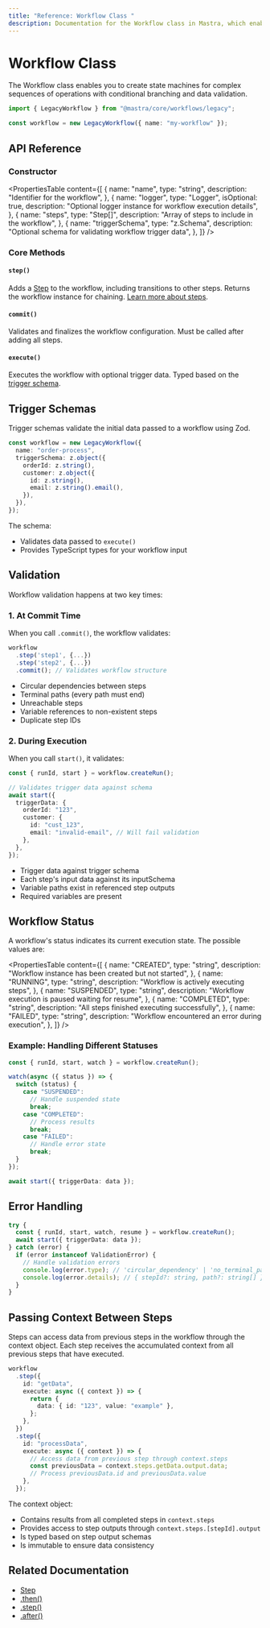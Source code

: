 ```yaml
---
title: "Reference: Workflow Class "
description: Documentation for the Workflow class in Mastra, which enables you to create state machines for complex sequences of operations with conditional branching and data validation.
---
```


# Workflow Class

The Workflow class enables you to create state machines for complex sequences of operations with conditional branching and data validation.

```ts copy
import { LegacyWorkflow } from "@mastra/core/workflows/legacy";

const workflow = new LegacyWorkflow({ name: "my-workflow" });
```

## API Reference

### Constructor

<PropertiesTable
  content={[
    {
      name: "name",
      type: "string",
      description: "Identifier for the workflow",
    },
    {
      name: "logger",
      type: "Logger<WorkflowLogMessage>",
      isOptional: true,
      description: "Optional logger instance for workflow execution details",
    },
    {
      name: "steps",
      type: "Step[]",
      description: "Array of steps to include in the workflow",
    },
    {
      name: "triggerSchema",
      type: "z.Schema",
      description: "Optional schema for validating workflow trigger data",
    },
  ]}
/>

### Core Methods

#### `step()`

Adds a [Step](./step-class.md) to the workflow, including transitions to other steps. Returns the workflow instance for chaining. [Learn more about steps](./step-class.md).

#### `commit()`

Validates and finalizes the workflow configuration. Must be called after adding all steps.

#### `execute()`

Executes the workflow with optional trigger data. Typed based on the [trigger schema](./workflow.mdx#trigger-schemas).

## Trigger Schemas

Trigger schemas validate the initial data passed to a workflow using Zod.

```ts showLineNumbers copy
const workflow = new LegacyWorkflow({
  name: "order-process",
  triggerSchema: z.object({
    orderId: z.string(),
    customer: z.object({
      id: z.string(),
      email: z.string().email(),
    }),
  }),
});
```

The schema:

- Validates data passed to `execute()`
- Provides TypeScript types for your workflow input

## Validation

Workflow validation happens at two key times:

### 1. At Commit Time

When you call `.commit()`, the workflow validates:

```ts showLineNumbers copy
workflow
  .step('step1', {...})
  .step('step2', {...})
  .commit(); // Validates workflow structure
```

- Circular dependencies between steps
- Terminal paths (every path must end)
- Unreachable steps
- Variable references to non-existent steps
- Duplicate step IDs

### 2. During Execution

When you call `start()`, it validates:

```ts showLineNumbers copy
const { runId, start } = workflow.createRun();

// Validates trigger data against schema
await start({
  triggerData: {
    orderId: "123",
    customer: {
      id: "cust_123",
      email: "invalid-email", // Will fail validation
    },
  },
});
```

- Trigger data against trigger schema
- Each step's input data against its inputSchema
- Variable paths exist in referenced step outputs
- Required variables are present

## Workflow Status

A workflow's status indicates its current execution state. The possible values are:

<PropertiesTable
  content={[
    {
      name: "CREATED",
      type: "string",
      description: "Workflow instance has been created but not started",
    },
    {
      name: "RUNNING",
      type: "string",
      description: "Workflow is actively executing steps",
    },
    {
      name: "SUSPENDED",
      type: "string",
      description: "Workflow execution is paused waiting for resume",
    },
    {
      name: "COMPLETED",
      type: "string",
      description: "All steps finished executing successfully",
    },
    {
      name: "FAILED",
      type: "string",
      description: "Workflow encountered an error during execution",
    },
  ]}
/>

### Example: Handling Different Statuses

```typescript showLineNumbers copy
const { runId, start, watch } = workflow.createRun();

watch(async ({ status }) => {
  switch (status) {
    case "SUSPENDED":
      // Handle suspended state
      break;
    case "COMPLETED":
      // Process results
      break;
    case "FAILED":
      // Handle error state
      break;
  }
});

await start({ triggerData: data });
```

## Error Handling

```ts showLineNumbers copy
try {
  const { runId, start, watch, resume } = workflow.createRun();
  await start({ triggerData: data });
} catch (error) {
  if (error instanceof ValidationError) {
    // Handle validation errors
    console.log(error.type); // 'circular_dependency' | 'no_terminal_path' | 'unreachable_step'
    console.log(error.details); // { stepId?: string, path?: string[] }
  }
}
```

## Passing Context Between Steps

Steps can access data from previous steps in the workflow through the context object. Each step receives the accumulated context from all previous steps that have executed.

```typescript showLineNumbers copy
workflow
  .step({
    id: "getData",
    execute: async ({ context }) => {
      return {
        data: { id: "123", value: "example" },
      };
    },
  })
  .step({
    id: "processData",
    execute: async ({ context }) => {
      // Access data from previous step through context.steps
      const previousData = context.steps.getData.output.data;
      // Process previousData.id and previousData.value
    },
  });
```

The context object:

- Contains results from all completed steps in `context.steps`
- Provides access to step outputs through `context.steps.[stepId].output`
- Is typed based on step output schemas
- Is immutable to ensure data consistency

## Related Documentation

- [Step](./step-class.md)
- [.then()](./then.md)
- [.step()](./step-function.md)
- [.after()](./after.md)
